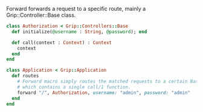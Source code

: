 Forward forwards a request to a specific route, mainly a Grip::Controller::Base class.

```ruby
class Authorization < Grip::Controllers::Base
  def initialize(@username : String, @password); end

  def call(context : Context) : Context
    context
  end
end

class Application < Grip::Application
  def routes
    # Forward macro simply routes the matched requests to a certain Base controller
    # which contains a single call/1 function.
    forward "/", Authorization, username: "admin", password: "admin"
  end
end
```



